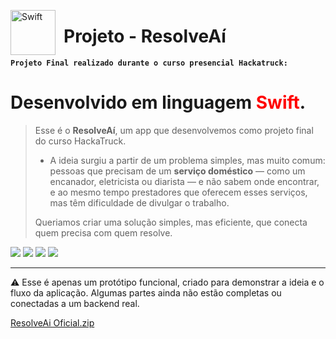 <img 
    align="left"
    alt="Swift"
    title="Swift"
    width="72px"
    style="padding-right: 10px;"
    src="https://lh3.googleusercontent.com/pw/AP1GczNoUHk_YKf9bpqMeq77FDXb7WFqgB5vJV29OaHdDvLlv2Jb3rW3SlmgiG9_yxQ8RIQK6P-BRYbWw5cL5JRV-11j6lt4-ZNen-txlCzpgF0EVluaMDniGjg8bqccb31_y-cipmxaIRpxH7EJwQIY-_Se4w=w500-h500-s-no-gm?authuser=0" 
/>
# Projeto - ResolveAí

**`Projeto Final realizado durante o curso presencial Hackatruck:`**

# Desenvolvido em linguagem <font color="red">Swift</font>.

> Esse é o **ResolveAí**, um app que desenvolvemos como projeto final do curso HackaTruck. 
>
> - A ideia surgiu a partir de um problema simples, mas muito comum: pessoas que precisam de um **serviço doméstico** — como um encanador, eletricista ou diarista — e não sabem onde encontrar, e ao mesmo tempo prestadores que oferecem esses serviços, mas têm dificuldade de divulgar o trabalho.
>
> Queriamos criar uma solução simples, mas eficiente, que conecta quem precisa com quem resolve.

<img src="https://lh3.googleusercontent.com/pw/AP1GczPGN94lO2HCKDkXl7adgClJetJjbBwsbtreo27SCiAy3ozauxer6byKg8BtO5UhkXF7TfocYXN5lY3aZSTcbbA1BfVLli_ayFdixYDKx0YePXtKWH-VMU_NOTyBC05uGHymfz0BGu0KB9xPFRVy9lqyBw=w1920-h563-s-no-gm?authuser=0" width="">

<img src="https://lh3.googleusercontent.com/pw/AP1GczOLyLBJhKkZKHeF8JCO5-O0TidJXz05JDGpq1cjLrdfmKn6XTz6Ug5eraR8gqOhEDe8bqoqZ0EpkThVCxZaAolfRFeYf2yIsMWZN-CekRb5uiiNoK8ZTVgLtdlfClUNh2uYZm8c28dGvFJK4e6BBOdUig=w1920-h563-s-no-gm?authuser=0" width="">

<img src="https://lh3.googleusercontent.com/pw/AP1GczOgS-LtvVg-cTqFQWyEtr2D-n5K5CsH6i5ZktmdXt1xr_dGk4HI__BbuLVHiXVwvCvsr-aGB-MrH-ciPqSD2fTWNWf_f9uY7WZzqpMia3ui84n39kdjG8Arrh9UwHbkGS6Wdt2YZHL0w5SzUnYbRhkcQw=w1920-h563-s-no-gm?authuser=0" width="">

<img src="https://lh3.googleusercontent.com/pw/AP1GczMK8Y6ThxCiILPE0AAWLkvr-q3woDZzIrXgAXAZlmdIdMpNbtHWmM2FK0OcgSEav0-MGBlrYEiUdDms_X72cK1z7g6VLqiK7i9mWza_fts8KMd8OiOWBnevtwZCzvh2kO3ykP_aWAzhIdugFQkFv_WV_A=w1920-h184-s-no-gm?authuser=0" width="">

---

⚠️ Esse é apenas um protótipo funcional, criado para demonstrar a ideia e o fluxo da aplicação. Algumas partes ainda não estão completas ou conectadas a um backend real.

[ResolveAi Oficial.zip](https://github.com/user-attachments/files/21539435/ResolveAi.Oficial.zip)


